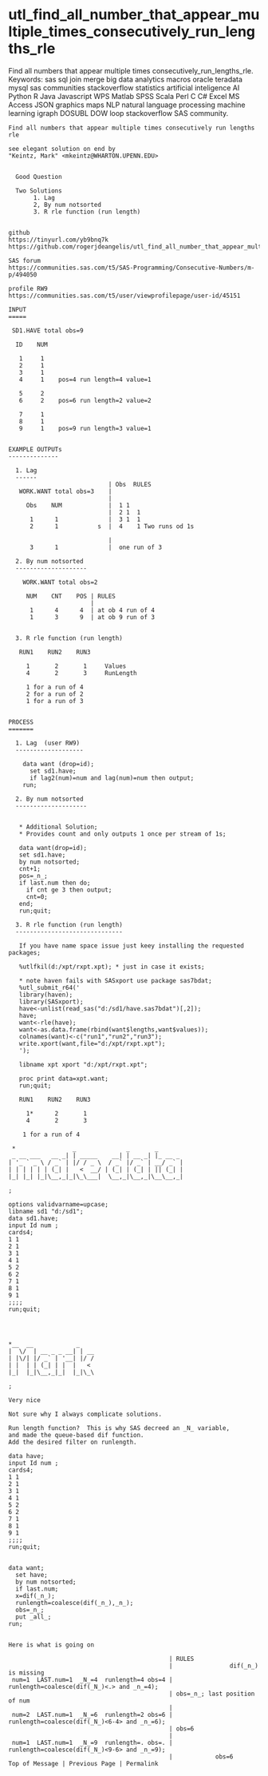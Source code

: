 # utl_find_all_number_that_appear_multiple_times_consecutively_run_lengths_rle
Find all numbers that appear multiple times consecutively_run_lengths_rle.  Keywords: sas sql join merge big data analytics macros oracle teradata mysql sas communities stackoverflow statistics artificial inteligence AI Python R Java Javascript WPS Matlab SPSS Scala Perl C C# Excel MS Access JSON graphics maps NLP natural language processing machine learning igraph DOSUBL DOW loop stackoverflow SAS community.

    Find all numbers that appear multiple times consecutively run lengths rle
    
    see elegant solution on end by
    "Keintz, Mark" <mkeintz@WHARTON.UPENN.EDU>


      Good Question

      Two Solutions
           1. Lag
           2, By num notsorted
           3. R rle function (run length)


    github
    https://tinyurl.com/yb9bnq7k
    https://github.com/rogerjdeangelis/utl_find_all_number_that_appear_multiple_times_consecutively_run_lengths_rle

    SAS forum
    https://communities.sas.com/t5/SAS-Programming/Consecutive-Numbers/m-p/494050

    profile RW9
    https://communities.sas.com/t5/user/viewprofilepage/user-id/45151

    INPUT
    =====

     SD1.HAVE total obs=9

      ID    NUM

       1     1
       2     1
       3     1
       4     1    pos=4 run length=4 value=1

       5     2
       6     2    pos=6 run length=2 value=2

       7     1
       8     1
       9     1    pos=9 run length=3 value=1


    EXAMPLE OUTPUTs
    --------------

      1. Lag
      ------
                                | Obs  RULES
       WORK.WANT total obs=3    |
                                |
         Obs    NUM             |  1 1
                                |  2 1  1
          1      1              |  3 1  1
          2      1           s  |  4    1 Two runs od 1s

                                |
          3      1              |  one run of 3

      2. By num notsorted
      --------------------

        WORK.WANT total obs=2

         NUM    CNT    POS | RULES
                           |
          1      4      4  | at ob 4 run of 4
          1      3      9  | at ob 9 run of 3


      3. R rle function (run length)

       RUN1    RUN2    RUN3

         1       2       1     Values
         4       2       3     RunLength

         1 for a run of 4
         2 for a run of 2
         1 for a run of 3


    PROCESS
    =======

      1. Lag  (user RW9)
      -------------------

        data want (drop=id);
          set sd1.have;
          if lag2(num)=num and lag(num)=num then output;
        run;

      2. By num notsorted
      --------------------


       * Additional Solution;
       * Provides count and only outputs 1 once per stream of 1s;

       data want(drop=id);
       set sd1.have;
       by num notsorted;
       cnt+1;
       pos=_n_;
       if last.num then do;
         if cnt ge 3 then output;
         cnt=0;
       end;
       run;quit;

      3. R rle function (run length)
      ------------------------------

       If you have name space issue just keey installing the requested packages;

       %utlfkil(d:/xpt/rxpt.xpt); * just in case it exists;

       * note haven fails with SASxport use package sas7bdat;
       %utl_submit_r64('
       library(haven);
       library(SASxport);
       have<-unlist(read_sas("d:/sd1/have.sas7bdat")[,2]);
       have;
       want<-rle(have);
       want<-as.data.frame(rbind(want$lengths,want$values));
       colnames(want)<-c("run1","run2","run3");
       write.xport(want,file="d:/xpt/rxpt.xpt");
       ');

       libname xpt xport "d:/xpt/rxpt.xpt";

       proc print data=xpt.want;
       run;quit;

       RUN1    RUN2    RUN3

         1*      2       1
         4       2       3

        1 for a run of 4

     *                _              _       _
     _ __ ___   __ _| | _____    __| | __ _| |_ __ _
    | '_ ` _ \ / _` | |/ / _ \  / _` |/ _` | __/ _` |
    | | | | | | (_| |   <  __/ | (_| | (_| | || (_| |
    |_| |_| |_|\__,_|_|\_\___|  \__,_|\__,_|\__\__,_|

    ;

    options validvarname=upcase;
    libname sd1 "d:/sd1";
    data sd1.have;
    input Id num ;
    cards4;
    1 1
    2 1
    3 1
    4 1
    5 2
    6 2
    7 1
    8 1
    9 1
    ;;;;
    run;quit;
    
   


    *__  __            _
    |  \/  | __ _ _ __| | __
    | |\/| |/ _` | '__| |/ /
    | |  | | (_| | |  |   <
    |_|  |_|\__,_|_|  |_|\_\

    ;

    Very nice

    Not sure why I always complicate solutions.

    Run length function?  This is why SAS decreed an _N_ variable,
    and made the queue-based dif function.
    Add the desired filter on runlength.

    data have;
    input Id num ;
    cards4;
    1 1
    2 1
    3 1
    4 1
    5 2
    6 2
    7 1
    8 1
    9 1
    ;;;;
    run;quit;


    data want;
      set have;
      by num notsorted;
      if last.num;
      x=dif(_n_);
      runlength=coalesce(dif(_n_),_n_);
      obs=_n_;
      put _all_;
    run;


    Here is what is going on

                                                 | RULES
                                                 |                dif(_n_) is missing
     num=1  LAST.num=1  _N_=4  runlength=4 obs=4 | runlength=coalesce(dif(_N_)<.> and _n_=4);
                                                 | obs=_n_; last position of num
                                                 |
     num=2  LAST.num=1  _N_=6  runlength=2 obs=6 | runlength=coalesce(dif(_N_)<6-4> and _n_=6);
                                                 | obs=6
                                                 |
     num=1  LAST.num=1  _N_=9  runlength=. obs=. | runlength=coalesce(dif(_N_)<9-6> and _n_=9);
                                                 |            obs=6
    Top of Message | Previous Page | Permalink



